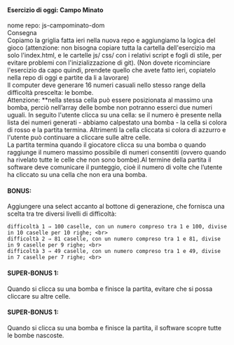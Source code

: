 #### Esercizio di oggi: Campo Minato
nome repo: js-campominato-dom <br>
Consegna <br>
Copiamo la griglia fatta ieri nella nuova repo e aggiungiamo la logica del gioco (attenzione: non bisogna copiare tutta la cartella dell'esercizio ma solo l'index.html, e le cartelle js/ css/ con i relativi script e fogli di stile, per evitare problemi con l'inizializzazione di git). (Non dovete ricominciare l'esercizio da capo quindi, prendete quello che avete fatto ieri, copiatelo nella repo di oggi e partite da li a lavorare) <br>
Il computer deve generare 16 numeri casuali nello stesso range della difficoltà prescelta: le bombe. <br>
Attenzione: **nella stessa cella può essere posizionata al massimo una bomba, perciò nell’array delle bombe non potranno esserci due numeri uguali.
In seguito l'utente clicca su una cella: se il numero è presente nella lista dei numeri generati - abbiamo calpestato una bomba - la cella si colora di rosso e la partita termina. Altrimenti la cella cliccata si colora di azzurro e l'utente può continuare a cliccare sulle altre celle.<br>
La partita termina quando il giocatore clicca su una bomba o quando raggiunge il numero massimo possibile di numeri consentiti (ovvero quando ha rivelato tutte le celle che non sono bombe).Al termine della partita il software deve comunicare il punteggio, cioè il numero di volte che l’utente ha cliccato su una cella che non era una bomba.
#### BONUS: <br>
Aggiungere una select accanto al bottone di generazione, che fornisca una scelta tra tre diversi livelli di difficoltà:<br>

    difficoltà 1 ⇒ 100 caselle, con un numero compreso tra 1 e 100, divise in 10 caselle per 10 righe; <br>
    difficoltà 2 ⇒ 81 caselle, con un numero compreso tra 1 e 81, divise in 9 caselle per 9 righe; <br>
    difficoltà 3 ⇒ 49 caselle, con un numero compreso tra 1 e 49, divise in 7 caselle per 7 righe; <br>

#### SUPER-BONUS 1: 
Quando si clicca su una bomba e finisce la partita, evitare che si possa cliccare su altre celle. <br>
#### SUPER-BONUS 1:
Quando si clicca su una bomba e finisce la partita, il software scopre tutte le bombe nascoste. <br>